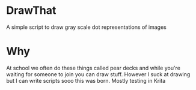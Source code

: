 # DrawThat

A simple script to draw gray scale dot representations of images

# Why

At school we often do these things called pear decks and while you're waiting for someone to join you can draw stuff. However I suck at drawing but I can write scripts sooo this was born. Mostly testing in Krita